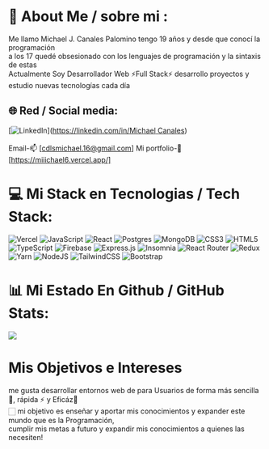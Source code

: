 # 🧑 About Me / sobre mi :
Me llamo Michael J. Canales Palomino tengo 19 años y desde que conocí la programación <br> 
a los 17 quedé obsesionado con los lenguajes de programación y la sintaxis de estas<br>
Actualmente Soy Desarrollador Web ⚡Full Stack⚡ desarrollo proyectos y estudio nuevas tecnologías cada día
<br>
## 🌐 Red / Social media:
[![LinkedIn](https://img.shields.io/badge/LinkedIn-%230077B5.svg?logo=linkedin&logoColor=white)]([https://linkedin.com/in/Michael Canales](https://www.linkedin.com/in/michael-canales-665235236/)) 
<br/>
<br/>
Email-📫 [cdlsmichael.16@gmail.com]
Mi portfolio-💼 [https://miiichael6.vercel.app/]

# 💻 Mi Stack en Tecnologias / Tech Stack:
![Vercel](https://img.shields.io/badge/vercel-%23000000.svg?style=flat-square&logo=vercel&logoColor=white) ![JavaScript](https://img.shields.io/badge/javascript-%23323330.svg?style=flat-square&logo=javascript&logoColor=%23F7DF1E) ![React](https://img.shields.io/badge/react-%2320232a.svg?style=flat-square&logo=react&logoColor=%2361DAFB) ![Postgres](https://img.shields.io/badge/postgres-%23316192.svg?style=flat-square&logo=postgresql&logoColor=white) ![MongoDB](https://img.shields.io/badge/MongoDB-%234ea94b.svg?style=flat-square&logo=mongodb&logoColor=white) ![CSS3](https://img.shields.io/badge/css3-%231572B6.svg?style=flat-square&logo=css3&logoColor=white) ![HTML5](https://img.shields.io/badge/html5-%23E34F26.svg?style=flat-square&logo=html5&logoColor=white) ![TypeScript](https://img.shields.io/badge/typescript-%23007ACC.svg?style=flat-square&logo=typescript&logoColor=white) ![Firebase](https://img.shields.io/badge/firebase-%23039BE5.svg?style=flat-square&logo=firebase) ![Express.js](https://img.shields.io/badge/express.js-%23404d59.svg?style=flat-square&logo=express&logoColor=%2361DAFB) ![Insomnia](https://img.shields.io/badge/Insomnia-black?style=flat-square&logo=insomnia&logoColor=5849BE) ![React Router](https://img.shields.io/badge/React_Router-CA4245?style=flat-square&logo=react-router&logoColor=white) ![Redux](https://img.shields.io/badge/redux-%23593d88.svg?style=flat-square&logo=redux&logoColor=white) ![Yarn](https://img.shields.io/badge/yarn-%232C8EBB.svg?style=flat-square&logo=yarn&logoColor=white) ![NodeJS](https://img.shields.io/badge/node.js-6DA55F?style=flat-square&logo=node.js&logoColor=white) ![TailwindCSS](https://img.shields.io/badge/tailwindcss-%2338B2AC.svg?style=flat-square&logo=tailwind-css&logoColor=white) ![Bootstrap](https://img.shields.io/badge/bootstrap-%23563D7C.svg?style=flat-square&logo=bootstrap&logoColor=white)
# 📊 Mi Estado En Github / GitHub Stats:
![](https://github-readme-streak-stats.herokuapp.com/?user=Miiichael6&theme=dark&hide_border=false)<br/>
# Mis Objetivos e Intereses
me gusta desarrollar entornos web de para Usuarios de forma más sencilla🍂, rápida ⚡ y Eficáz💪 <br>🏻
mi objetivo es enseñar y aportar mis conocimientos y expander este mundo que es la Programación, <br>
cumplir mis metas a futuro y expandir mis conocimientos a quienes las necesiten!

